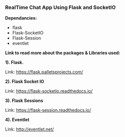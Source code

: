 ### **RealTime Chat App Using Flask and SocketIO**


**Dependancies:**

- flask 
- Flask-SocketIO 
- Flask-Session 
- eventlet 

**Link to read more about the packages & Libraries used:**

**1). Flask.**

Link: https://flask.palletsprojects.com/ 


**2). Flask Socket IO** 

Link: https://flask-socketio.readthedocs.io/

**3). Flask Sessions** 

Link: https://flask-session.readthedocs.io/

**4). Eventlet**

Link: http://eventlet.net/
